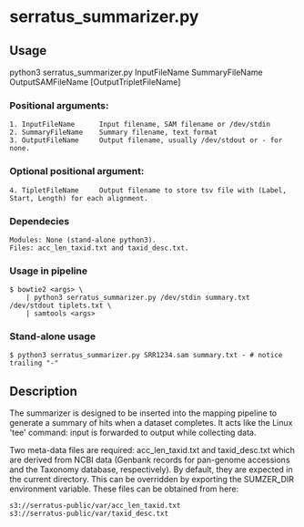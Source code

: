 # serratus_summarizer.py

## Usage

python3 serratus_summarizer.py InputFileName SummaryFileName OutputSAMFileName [OutputTripletFileName]
    
### Positional arguments:
    1. InputFileName      Input filename, SAM filename or /dev/stdin
    2. SummaryFileName    Summary filename, text format
    3. OutputFileName     Output filename, usually /dev/stdout or - for none.
    
### Optional positional argument:
    4. TipletFileName     Output filename to store tsv file with (Label, Start, Length) for each alignment.
    
### Dependecies
    Modules: None (stand-alone python3).
    Files: acc_len_taxid.txt and taxid_desc.txt.

### Usage in pipeline

    $ bowtie2 <args> \
        | python3 serratus_summarizer.py /dev/stdin summary.txt /dev/stdout tiplets.txt \
        | samtools <args>

### Stand-alone usage

    $ python3 serratus_summarizer.py SRR1234.sam summary.txt - # notice trailing "-"

## Description

The summarizer is designed to be inserted into the mapping pipeline to generate a summary of hits when a dataset completes. It acts like the Linux 'tee' command: input is forwarded to output while collecting data.

Two meta-data files are required: acc_len_taxid.txt and taxid_desc.txt which are derived from NCBI data (Genbank records for pan-genome accessions and the Taxonomy database, respectively). By default, they are expected in the current directory. This can be overridden by exporting the SUMZER_DIR environment variable. These files can be obtained from here:

    s3://serratus-public/var/acc_len_taxid.txt
    s3://serratus-public/var/taxid_desc.txt

